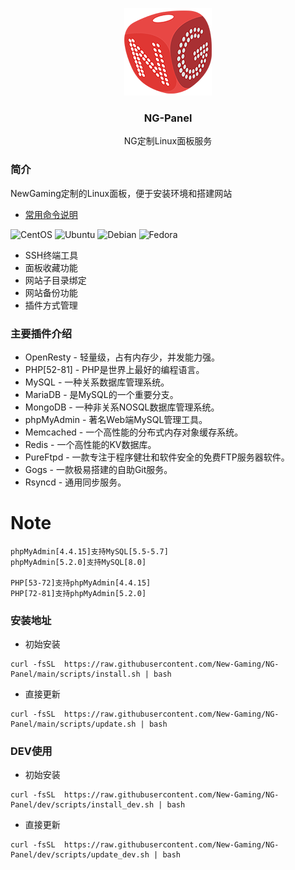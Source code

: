 
<p align="center">
  <img alt="logo" src="https://raw.githubusercontent.com/New-Gaming/NG-Panel/main/route/static/logo.png" height="140" />
  <h3 align="center">NG-Panel</h3>
  <p align="center">NG定制Linux面板服务</p>
</p>

### 简介

NewGaming定制的Linux面板，便于安装环境和搭建网站

- [常用命令说明](/cmd.md)

![CentOS](https://img.shields.io/badge/LINUX-CentOS-blue?style=for-the-badge&logo=CentOS)
![Ubuntu](https://img.shields.io/badge/LINUX-Ubuntu-blue?style=for-the-badge&logo=Ubuntu)
![Debian](https://img.shields.io/badge/LINUX-Debian-blue?style=for-the-badge&logo=Debian)
![Fedora](https://img.shields.io/badge/LINUX-Fedora-blue?style=for-the-badge&logo=Fedora)


* SSH终端工具
* 面板收藏功能
* 网站子目录绑定
* 网站备份功能
* 插件方式管理

### 主要插件介绍

* OpenResty - 轻量级，占有内存少，并发能力强。
* PHP[52-81] - PHP是世界上最好的编程语言。
* MySQL - 一种关系数据库管理系统。
* MariaDB - 是MySQL的一个重要分支。
* MongoDB - 一种非关系NOSQL数据库管理系统。
* phpMyAdmin - 著名Web端MySQL管理工具。
* Memcached - 一个高性能的分布式内存对象缓存系统。
* Redis - 一个高性能的KV数据库。
* PureFtpd - 一款专注于程序健壮和软件安全的免费FTP服务器软件。
* Gogs - 一款极易搭建的自助Git服务。
* Rsyncd - 通用同步服务。


# Note

```
phpMyAdmin[4.4.15]支持MySQL[5.5-5.7]
phpMyAdmin[5.2.0]支持MySQL[8.0]

PHP[53-72]支持phpMyAdmin[4.4.15]
PHP[72-81]支持phpMyAdmin[5.2.0]
```


### 安装地址

- 初始安装

```
curl -fsSL  https://raw.githubusercontent.com/New-Gaming/NG-Panel/main/scripts/install.sh | bash
```

- 直接更新

```
curl -fsSL  https://raw.githubusercontent.com/New-Gaming/NG-Panel/main/scripts/update.sh | bash
```


### DEV使用

- 初始安装

```
curl -fsSL  https://raw.githubusercontent.com/New-Gaming/NG-Panel/dev/scripts/install_dev.sh | bash
```

- 直接更新

```
curl -fsSL  https://raw.githubusercontent.com/New-Gaming/NG-Panel/dev/scripts/update_dev.sh | bash
```

